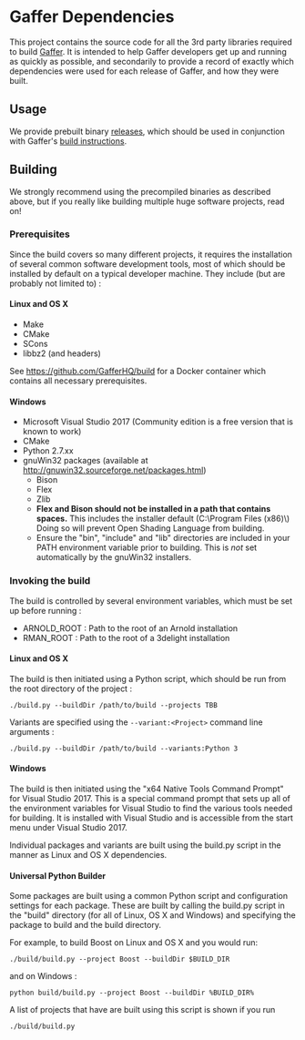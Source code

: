 Gaffer Dependencies
===================

This project contains the source code for all the 3rd party libraries required to build [Gaffer](https://github.com/GafferHQ/gaffer). It is intended to help Gaffer developers get up and running as quickly as possible, and secondarily to provide a record of exactly which dependencies were used for each release of Gaffer, and how they were built.

Usage
-----

We provide prebuilt binary [releases](https://github.com/GafferHQ/dependencies/releases), which should be used in conjunction with Gaffer's [build instructions](https://github.com/GafferHQ/gaffer#building).

Building
--------

We strongly recommend using the precompiled binaries as described above, but if you really like building multiple huge software projects, read on!

### Prerequisites

Since the build covers so many different projects, it requires the installation of several common software development tools, most of which should be installed by default on a typical developer machine. They include (but are probably not limited to) :

#### Linux and OS X
- Make
- CMake
- SCons
- libbz2 (and headers)

See https://github.com/GafferHQ/build for a Docker container which contains all necessary prerequisites.
#### Windows
- Microsoft Visual Studio 2017 (Community edition is a free version that is known to work)
- CMake
- Python 2.7.xx
- gnuWin32 packages (available at http://gnuwin32.sourceforge.net/packages.html)
  - Bison
  - Flex
  - Zlib
  - __Flex and Bison should not be installed in a path that contains spaces.__ This includes the installer default (C:\\Program Files (x86)\\) Doing so will prevent Open Shading Language from building.
  - Ensure the "bin", "include" and "lib" directories are included in your PATH environment variable prior to building. This is _not_ set automatically by the gnuWin32 installers.

### Invoking the build

The build is controlled by several environment variables, which must be set up before running :

- ARNOLD_ROOT : Path to the root of an Arnold installation
- RMAN_ROOT : Path to the root of a 3delight installation

#### Linux and OS X
The build is then initiated using a Python script, which should be run from the root directory of the project :

```
./build.py --buildDir /path/to/build --projects TBB
```

Variants are specified using the `--variant:<Project>` command line arguments :

```
./build.py --buildDir /path/to/build --variants:Python 3
```
#### Windows
The build is then initiated using the "x64 Native Tools Command Prompt" for Visual Studio 2017. This is a special command prompt that sets up all of the environment variables for Visual Studio to find the various tools needed for building. It is installed with Visual Studio and is accessible from the start menu under Visual Studio 2017.

Individual packages and variants are built using the build.py script in the manner as Linux and OS X dependencies.

#### Universal Python Builder
Some packages are built using a common Python script and configuration settings for each package. These are built by calling the build.py script in the "build" directory (for all of Linux, OS X and Windows) and specifying the package to build and the build directory.

For example, to build Boost on Linux and OS X and you would run:
```
./build/build.py --project Boost --buildDir $BUILD_DIR
```
and on Windows :
```
python build/build.py --project Boost --buildDir %BUILD_DIR%
```
A list of projects that have are built using this script is shown if you run
```
./build/build.py
```